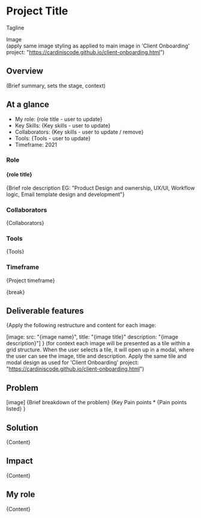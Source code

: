 # Project Title
Tagline

Image  
(apply same image styling as applied to main image in 'Client Onboarding' project: "https://cardiniscode.github.io/client-onboarding.html")

## Overview  
(Brief summary, sets the stage, context)  

## At a glance 

* My role: {role title - user to update}
* Key Skills: {Key skills - user to update}
* Collaborators: {Key skills - user to update / remove}
* Tools: {Tools - user to update}
* Timeframe: 2021

### Role
#### {role title}
{Brief role description EG: "Product Design and ownership, UX/UI, Workflow logic, Email template design and development"}

### Collaborators
{Collaborators}

### Tools
{Tools}

### Timeframe
{Project timeframe}

{break}

## Deliverable features  
{Apply the following restructure and content for each image:

[image:
src: "{image name}",
title: "{image title}"
description: "{image description}"]
}
(for context each image will be presented as a tile within a grid structure. When the user selects a tile, it will open up in a modal, where the user can see the image, title and description. Apply the same tile and modal design as used for 'Client Onboarding' project: "https://cardiniscode.github.io/client-onboarding.html")

## Problem
[image]
{Brief breakdown of the problem}
{Key Pain points
    * {Pain points listed}
}

## Solution
{Content}

## Impact
{Content}

## My role
{Content}
